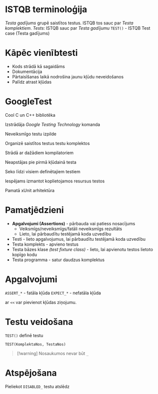 # ISTQB terminoloģija
*Testa gadījums* grupē saistītos testus. ISTQB tos sauc par *Testa komplektiem*.
*Tests*: ISTQB sauc par *Testa gadījumu*
`TEST()` - ISTQB Test case (Testa gadījums)


# Kāpēc vienībtesti
- Kods strādā kā sagaidāms
- Dokumentācija
- Pārtaisīšanas laikā nodrošina jaunu kļūdu neveidošanos
- Palīdz atrast kļūdas

# GoogleTest

Cool C un C++ bibliotēka

Izstrādāja *Google Testing Technology* komanda

Neveiksmīgo testu izpilde

Organizē saistītos testus testu komplektos

Strādā ar dažādiem kompilatoriem

Neapstājas pie pirmā kļūdainā testa

Seko līdzi visiem definētajiem testiem

Iespējams izmantot koplietojamos resursus testos

Pamatā xUnit arhitektūra

# Pamatjēdzieni

- **Apgalvojumi (Assertions)** - pārbauda vai patiess nosacījums
	- Veiksmīgs/neveiksmīgs/fatāli neveiksmīgs rezultāts
	- Lieto, lai pārbaudītu testējamā koda uzvedību
- Testi - lieto apgalvojumus, lai pārbaudītu testējamā koda uzvedību
- Testa komplekts - apvieno testus
- Testa bāzes klase *(test fixture class)* - lieto, lai apvienotu testos lietoto kopīgo kodu
- Testa programma - satur daudzus komplektus

# Apgalvojumi

`ASSERT_*` - fatāla kļūda
`EXPECT_*` - nefatāla kļūda

ar `<<` var pievienot kļūdas ziņojumu.

# Testu veidošana

`TEST()` definē testu

`TEST(KomplektaNos, TestaNos)`

>[!warning] Nosaukumos nevar būt `_`

# Atspējošana

Pieliekot `DISABLED_` testu atslēdz




